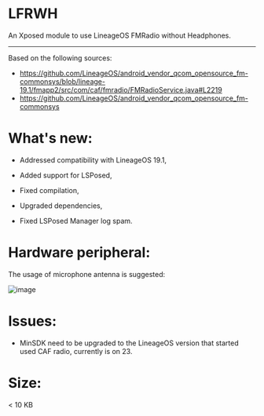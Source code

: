 # LFRWH

An Xposed module to use LineageOS FMRadio without Headphones.

---

Based on the following sources:

- https://github.com/LineageOS/android_vendor_qcom_opensource_fm-commonsys/blob/lineage-19.1/fmapp2/src/com/caf/fmradio/FMRadioService.java#L2219
- https://github.com/LineageOS/android_vendor_qcom_opensource_fm-commonsys
# What's new:

* Addressed compatibility with LineageOS 19.1,

* Added support for LSPosed,

* Fixed compilation,

* Upgraded dependencies,

* Fixed LSPosed Manager log spam.

# Hardware peripheral:

The usage of microphone antenna is suggested:

![image](https://user-images.githubusercontent.com/7214961/173235387-505979da-d92d-4356-b090-e37e265ffba3.png)

# Issues:

* MinSDK need to be upgraded to the LineageOS version that started used CAF radio, currently is on 23.

# Size: 

< 10 KB 
